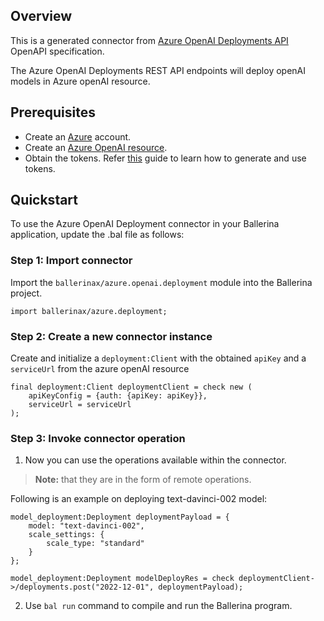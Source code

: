 ## Overview
This is a generated connector from [Azure OpenAI Deployments API](https://learn.microsoft.com/en-us/rest/api/cognitiveservices/azureopenaistable/deployments/) OpenAPI specification.

The Azure OpenAI Deployments REST API endpoints will deploy openAI models in Azure openAI resource. 

## Prerequisites
- Create an [Azure](https://azure.microsoft.com/en-us/features/azure-portal/) account.
- Create an [Azure OpenAI resource](https://learn.microsoft.com/en-us/azure/cognitive-services/openai/how-to/create-resource).
- Obtain the tokens. Refer [this](https://learn.microsoft.com/en-us/azure/cognitive-services/openai/reference#authentication) guide to learn how to generate and use tokens.

## Quickstart
To use the Azure OpenAI Deployment connector in your Ballerina application, update the .bal file as follows:

### Step 1: Import connector
Import the `ballerinax/azure.openai.deployment` module into the Ballerina project.

```ballerina
import ballerinax/azure.deployment;
```

### Step 2: Create a new connector instance
Create and initialize a `deployment:Client` with the obtained `apiKey` and a `serviceUrl` from the azure openAI resource

```ballerina
final deployment:Client deploymentClient = check new (
    apiKeyConfig = {auth: {apiKey: apiKey}},
    serviceUrl = serviceUrl
);
```

### Step 3: Invoke connector operation
1. Now you can use the operations available within the connector.

>**Note:** that they are in the form of remote operations.

Following is an example on deploying text-davinci-002 model:

```ballerina
model_deployment:Deployment deploymentPayload = {
    model: "text-davinci-002",
    scale_settings: {
        scale_type: "standard"
    }
};

model_deployment:Deployment modelDeployRes = check deploymentClient->/deployments.post("2022-12-01", deploymentPayload);
```

2. Use `bal run` command to compile and run the Ballerina program.
